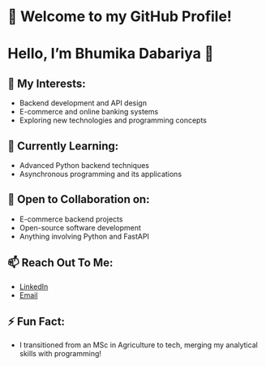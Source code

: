 # 🌟 Welcome to my GitHub Profile!

# Hello, I’m Bhumika Dabariya 👋

## 👀 My Interests:
- Backend development and API design
- E-commerce and online banking systems
- Exploring new technologies and programming concepts

## 🌱 Currently Learning:
- Advanced Python backend techniques
- Asynchronous programming and its applications

## 💞️ Open to Collaboration on:
- E-commerce backend projects
- Open-source software development
- Anything involving Python and FastAPI

## 📫 Reach Out To Me:
- [LinkedIn](https://www.linkedin.com/in/bhumika-dabariya)
- [Email](mailto:bhumikadobariya2412@gmail.com)

## ⚡ Fun Fact:
- I transitioned from an MSc in Agriculture to tech, merging my analytical skills with programming!
